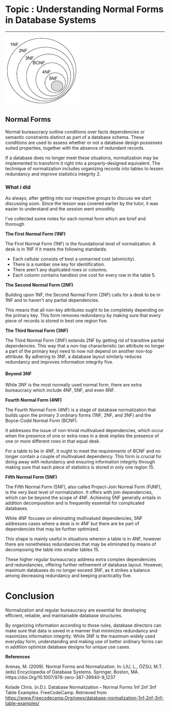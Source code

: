 ﻿---
Title: DBS101 Flipped Class 5
categories: [DBS101, Flipped_Class]
tags: [DBS101]
---

# Topic : Understanding Normal Forms in Database Systems
---

![Alt text](../assets/img/dbs/nf.png)

## Normal Forms 

Normal bureaucracy outline conditions over facts dependencies or semantic constraints distinct as part of a database schema. These conditions are used to assess whether or not a database design possesses suited properties, together with the absence of redundant records. 

If a database does no longer meet these situations, normalization may be implemented to transform it right into a properly-designed equivalent. The technique of normalization includes organizing records into tables to lessen redundancy and improve statistics integrity 2.

### What i did

As always, after getting into our respective groups to discuss we start discussing soon. Since the lesson was covered earlier by the tutor, it was easier to understand and the session went smoothly.

I've collected some notes for each normal form which are brief and thorough

**The First Normal Form (1NF)**

The First Normal Form (1NF) is the foundational level of normalization. A desk is in 1NF if it meets the following standards:

* Each cellular consists of best a unmarried cost (atomicity).
* There is a number one key for identification.
* There aren't any duplicated rows or columns.
* Each column contains handiest one cost for every row in the table 5.

**The Second Normal Form (2NF)**

Building upon 1NF, the Second Normal Form (2NF) calls for a desk to be in 1NF and to haven't any partial dependencies. 

This means that all non-key attributes ought to be completely depending on the primary key. This form removes redundancy by making sure that every piece of records is stored in best one region five.

**The Third Normal Form (3NF)**

The Third Normal Form (3NF) extends 2NF by getting rid of transitive partial dependencies. This way that a non-top characteristic (an attribute no longer a part of the primary key) need to now not depend on another non-top attribute. By adhering to 3NF, a database layout similarly reduces redundancy and improves information integrity five.

#### Beyond 3NF

While 3NF is the most normally used normal form, there are extra bureaucracy which include 4NF, 5NF, and even 6NF. 

**Fourth Normal Form (4NF)**

The Fourth Normal Form (4NF) is a stage of database normalization that builds upon the primary 3 ordinary forms (1NF, 2NF, and 3NF) and the Boyce-Codd Normal Form (BCNF). 

It addresses the issue of non-trivial multivalued dependencies, which occur when the presence of one or extra rows in a desk implies the presence of one or more different rows in that equal desk. 

For a table to be in 4NF, it ought to meet the requirements of BCNF and no longer contain a couple of multivalued dependency. This form is crucial for doing away with redundancy and ensuring information integrity through making sure that each piece of statistics is stored in only one region 15.

**Fifth Normal Form (5NF)**

The Fifth Normal Form (5NF), also called Project-Join Normal Form (PJNF), is the very best level of normalization. It offers with join dependencies, which can be beyond the scope of 4NF. Achieving 5NF generally entails in addition decomposition and is frequently essential for complicated databases. 

While 4NF focuses on eliminating multivalued dependencies, 5NF addresses cases where a desk is in 4NF but there are be part of dependencies that may be further optimized. 

This shape is mainly useful in situations wherein a table is in 4NF, however there are nonetheless redundancies that may be eliminated by means of decomposing the table into smaller tables 15.

These higher regular bureaucracy address extra complex dependencies and redundancies, offering further refinement of database layout. However, maximum databases do no longer exceed 3NF, as it strikes a balance among decreasing redundancy and keeping practicality five.

# Conclusion

Normalization and regular bureaucracy are essential for developing efficient, reliable, and maintainable database structures. 

By organizing information according to those rules, database directors can make sure that data is saved in a manner that minimizes redundancy and maximizes information integrity. While 3NF is the maximum widely used everyday form, understanding and making use of better ordinary forms can in addition optimize database designs for unique use cases.

**References**

Arenas, M. (2009). Normal Forms and Normalization. In: LIU, L., ÖZSU, M.T. (eds) Encyclopedia of Database Systems. Springer, Boston, MA. Https://doi.Org/10.1007/978-zero-387-39940-9_1237

Kolade Chris. (n.D.). Database Normalization – Normal Forms 1nf 2nf 3nf Table Examples. FreeCodeCamp. Retrieved from https://www.Freecodecamp.Org/news/database-normalization-1nf-2nf-3nf-table-examples/